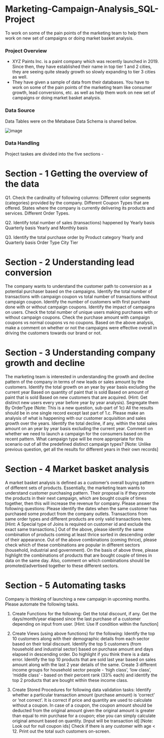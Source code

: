 # Marketing-Campaign-Analysis_SQL-Project
To work on some of the pain points of the marketing team to help them work on new set of campaigns or doing market basket analysis.

### Project Overview
- XYZ Paints Inc. is a paint company which was recently launched in 2019. Since then, they have established their name in top tier 1 and 2 cities, they are seeing quite steady growth so slowly expanding to tier 3 cities as well. 
- They have given a sample of data from their databases. You have to work on some of the pain points of the marketing team like consumer growth, lead conversions, etc. as well as help them work on new set of campaigns or doing market basket analysis.

### Data Source
Data Tables were on the Metabase
Data Schema is shared below.

 ![image](https://github.com/user-attachments/assets/c6cf89e8-8f3a-4c34-947c-c5a629d72ee6)

### Data Handling
Project taskes are divided into the five sections -

# Section - 1 Getting the overview of the data
  
Q1. Check the cardinality of following columns:
Different color segments (categories) provided by the company.
Different Coupon Types that are offered.
States where the company is currently delivering its products and services.
Different Order Types.

Q2. Identify total number of sales (transactions) happened by
Yearly basis
Quarterly basis
Yearly and Monthly basis

Q3. Identify the total purchase order by
Product category
Yearly and Quarterly basis
Order Type
City Tier

# Section - 2 Understanding lead conversion

The company wants to understand the customer path to conversion as a potential purchaser based on the campaigns.
Identify the total number of transactions with campaign coupon vs total number of transactions without campaign coupon.
Identify the number of customers with first purchase done with or without campaign coupons.
Identify the impact of campaigns on users.
Check the total number of unique users making purchases with or without campaign coupons.
Check the purchase amount with campaign coupons vs normal coupons vs no coupons.
Based on the above analysis, make a comment on whether or not the campaigns were effective overall in driving the customers towards our brand or not.

# Section - 3 Understanding company growth and decline

The marketing team is interested in understanding the growth and decline pattern of the company in terms of new leads or sales amount by the customers.
Identify the total growth on an year by year basis excluding the current year
Based on quantity of paint that is sold
Based on amount of paint that is sold
Based on new customers that are acquired. (Hint: Get distinct new users every year before year by year analysis).
Segregate them By OrderType (Note: This is a new question, sub-part of 1c)
All the results should be in one single record except last part of 1.c. Please make an analysis of what is happening with our customer acquisition and sales growth over the years.
Identify the total decline, if any, within the total sales amount on an year by year basis excluding the current year. Comment on whether we need to launch a campaign for the consumers based on the recent pattern. What campaign type will be more appropriate for this scenario out of all the predefined distinct campaign types? [Note: Unlike previous question, get all the results for different years in their own records]

# Section - 4 Market basket analysis

A market basket analysis is defined as a customer’s overall buying pattern of different sets of products.
Essentially, the marketing team wants to understand customer purchasing pattern. Their proposal is if they promote the products in their next campaign, which are bought couple of times together, then this will increase the revenue for company. 
Please answer the following questions:
Please identify the dates when the same customer has purchased some product from the company outlets. Transactions from same order types and different products are only valid transactions here. [Hint: A Special type of Joins is required on customer id and exclude the exact same transactions.]
Out of the above, please identify the same combination of products coming at least thrice sorted in descending order of their appearance. 
Out of the above combinations (coming thrice), please check which of these combinations are popular in different sectors (household, industrial and government).
On the basis of above three, please highlight the combinations of products that are bought couple of times in data on the same day. Also, comment on which combinations should be promoted/advertised together to these different sectors.

# Section - 5 Automating tasks

Company is thinking of launching a new campaign in upcoming months. Please automate the following tasks.

1. Create Functions for the following:
Get the total discount, if any. 
Get the days/month/year elapsed since the last purchase of a customer depending on input from user. [Hint: Use If condition within the function]
2. Create Views (using above functions) for the following:
Identify the top 10 customers along with their demographic details from each sector based on their total discount.
Identify the top 5 customers (from household and industrial sector) based on purchase amount and days elapsed in descending order. Do highlight if you think there is a data error.
Identify the top 10 products that are sold last year based on sales amount along with the last 2 year details of the same. 
Create 3 different income groups for household sector people - ‘high class’, ‘low class’, ‘middle class’ - based on their percent rank (33% each) and identify the top 2 products that are bought within these income class.

3. Create Stored Procedures for following data validation tasks:
Identify whether a particular transaction amount (purchase amount) is ‘correct’ or ‘not correct’. 
It is correct if price and quantity are used to calculate without a coupon. In case of a coupon, the coupon amount should be deducted from the original amount given the original amount is greater than equal to min purchase for a coupon; else you can simply calculate original amount based on quantity. 
[Input will be transaction id] [Note: Look out for null coupon ids]
Check if there is any customer with age < 12. Print out the total such customers on-screen.


